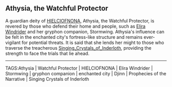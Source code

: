 ## Athysia, the Watchful Protector

A guardian deity of [HIELCIOFNONA](../Places/HIELCIOFNONA.md), Athysia, the Watchful Protector, is revered by those who defend their home and people, such as [Elira Windrider](../People/Elira_Windrider.md) and her gryphon companion, Stormwing. Athysia's influence can be felt in the enchanted city's fortress-like structure and remains ever-vigilant for potential threats. It is said that she lends her might to those who traverse the treacherous [Singing_Crystals_of_Inderloth](../Places/Singing_Crystals_of_Inderloth.md), providing the strength to face the trials that lie ahead.


---

TAGS:Athysia | Watchful Protector | HIELCIOFNONA | Elira Windrider | Stormwing | gryphon companion | enchanted city | Djinn | Prophecies of the Narrative | Singing Crystals of Inderloth
